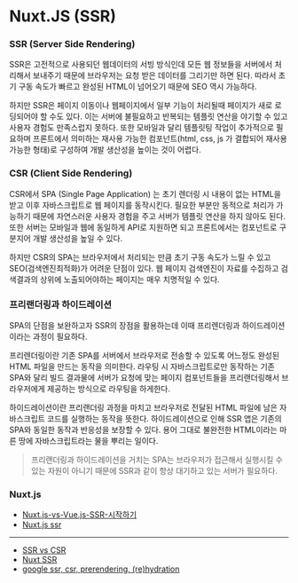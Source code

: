 # Nuxt.JS (SSR)


###  SSR (Server Side Rendering)

SSR은 고전적으로 사용되던 웹데이터의 서빙 방식인데 모든 웹 정보들을 서버에서 처리해서 보내주기 때문에 브라우저는 요청 받은 데이터를 그리기만 하면 된다. 
따라서 초기 구동 속도가 빠르고 완성된 HTML이 넘어오기 때문에 SEO 역시 가능하다.

하지만 SSR은 페이지 이동이나 웹페이지에서 일부 기능이 처리될때 페이지가 새로 로딩되어야 할 수도 있다. 
이는 서버에 불필요하고 반복되는 템플릿 연산을 야기할 수 있고 사용자 경험도 만족스럽지 못하다. 
또한 모바일과 달리 템플릿팅 작업이 추가적으로 필요하며 프론트에서 의미하는 재사용 가능한 컴포넌트(html, css, js 가 결합되어 재사용 가능한 형태)로 구성하여 개발 생산성을 높이는 것이 어렵다. 



### CSR (Client Side Rendering)

CSR에서 SPA (Single Page Application) 는 초기 렌더링 시 내용이 없는 HTML을 받고 이후 자바스크립트로 웹 페이지를 동작시킨다. 
필요한 부분만 동적으로 처리가 가능하기 때문에 자연스러운 사용자 경험을 주고 서버가 템플릿 연산을 하지 않아도 된다. 
또한 서버는 모바일과 웹에 동일하게 API로 지원하면 되고 프론트에서는 컴포넌트로 구분지어 개발 생산성을 높일 수 있다.

하지만 CSR의 SPA는 브라우저에서 처리되는 만큼 초기 구동 속도가 느릴 수 있고 SEO(검색엔진최적화)가 어려운 단점이 있다. 
웹 페이지 검색엔진이 자료를 수집하고 검색결과의 상위에 노출되어야하는 페이지는 매우 치명적일 수 있다.



### 프리랜더링과 하이드레이션


SPA의 단점을 보완하고자 SSR의 장점을 활용하는데 이때 프리렌더링과 하이드레이션이라는 과정이 필요하다.



프리렌더링이란 기존 SPA를 서버에서 브라우저로 전송할 수 있도록 어느정도 완성된 HTML 파일을 만드는 동작을 의미한다.
라우팅 시 자바스크립트로만 동작하는 기존 SPA와 달리 빌드 결과물에 서버가 요청에 맞는 페이지 컴포넌트들을 프리랜더링해서 브라우저에게 제공하는 방식으로 라우팅을 하게한다.



하이드레이션이란 프리랜더링 과정을 마치고 브라우저로 전달된 HTML 파일에 남은 자바스크립트 코드를 실행하는 동작을 뜻한다. 
하이드레이션으로 인해 SSR 앱은 기존의 SPA와 동일한 동작과 반응성을 보장할 수 있다. 용어 그대로 불완전한 HTML이라는 마른 땅에 자바스크립트라는 물을 뿌리는 일이다.


> 프리랜더링과 하이드레이션을 거치는 SPA는 브라우저가 접근해서 실행시킬 수 있는 자원이 아니기 때문에 SSR과 같이 항상 대기하고 있는 서버가 필요하다.



### Nuxt.js

- [Nuxt.js-vs-Vue.js-SSR-시작하기](https://velog.io/@bluestragglr/Nuxt.js-vs-Vue.js-SSR-%EC%8B%9C%EC%9E%91%ED%95%98%EA%B8%B0)
- [Nuxt.js ssr](https://www.youtube.com/watch?v=8o-TVh6AiZY)


---
- [SSR vs CSR](https://medium.com/aha-official/%EC%95%84%ED%95%98-%ED%94%84%EB%A1%A0%ED%8A%B8-%EA%B0%9C%EB%B0%9C%EA%B8%B0-1-spa%EC%99%80-ssr%EC%9D%98-%EC%9E%A5%EB%8B%A8%EC%A0%90-%EA%B7%B8%EB%A6%AC%EA%B3%A0-nuxt-js-cafdc3ac2053)
- [Nuxt SSR](https://maxkim-j.github.io/posts/nuxt-ssr)
- [google ssr, csr, prerendering, (re)hydration](https://developers.google.com/web/updates/2019/02/rendering-on-the-web?hl=en)
